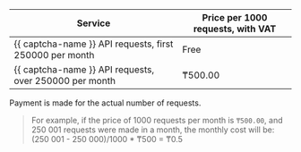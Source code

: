 | Service | Price per 1000 requests, with VAT |
| --- | --- |
| {{ captcha-name }} API requests, first 250000 per month | Free |
| {{ captcha-name }} API requests, over 250000 per month | ₸500.00 |

Payment is made for the actual number of requests.

>For example, if the price of 1000 requests per month is `₸500.00`, and 250 001 requests were made in a month, the monthly cost will be:
>(250 001 - 250 000)/1000 * ₸500 = ₸0.5